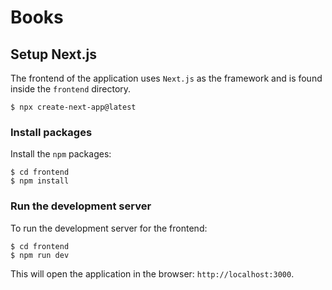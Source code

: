 # Books

## Setup Next.js
The frontend of the application uses `Next.js` as the framework and is found inside the `frontend` directory.

```shell
$ npx create-next-app@latest
```

### Install packages
Install the `npm` packages:

```shell
$ cd frontend
$ npm install
```

### Run the development server
To run the development server for the frontend:

```shell
$ cd frontend
$ npm run dev
```

This will open the application in the browser: `http://localhost:3000`.